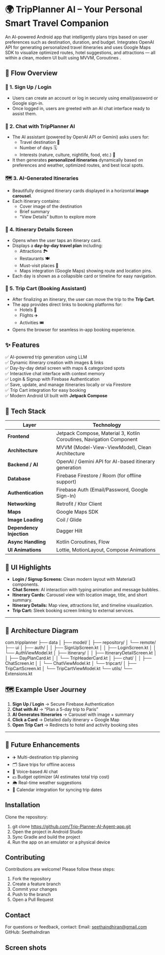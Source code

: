 # 🌍 TripPlanner AI – Your Personal Smart Travel Companion

An AI-powered Android app that intelligently plans trips based on user preferences such as destination, duration, and budget. Integrates OpenAI API for generating personalized travel itineraries and uses Google Maps SDK  to visualize optimized routes, hotel suggestions, and attractions — all within a clean, modern UI built using MVVM, Coroutines .

## 🚀 Flow Overview

### 🧭 1. Sign Up / Login  
- Users can create an account or log in securely using email/password or Google sign-in.  
- Once logged in, users are greeted with an AI chat interface ready to assist them.

### 💬 2. Chat with TripPlanner AI  
- The AI assistant (powered by OpenAI API or Gemini) asks users for:
  - Travel destination 🌆  
  - Number of days 🗓️  
  - Interests (nature, culture, nightlife, food, etc.) 🍜  
- It then generates **personalized itineraries** dynamically based on preferences and weather, optimized routes, and best local spots.

### 🗺️ 3. AI-Generated Itineraries  
- Beautifully designed itinerary cards displayed in a horizontal **image carousel**.  
- Each itinerary contains:
  - Cover image of the destination  
  - Brief summary  
  - “View Details” button to explore more  

### 🧳 4. Itinerary Details Screen  
- Opens when the user taps an itinerary card.  
- Displays a **day-by-day travel plan** including:
  - Attractions 🏞️  
  - Restaurants 🍽️  
  - Must-visit places 📍  
  - Maps integration (Google Maps) showing route and location pins.  
- Each day is shown as a collapsible card or timeline for easy navigation.

### 🛒 5. Trip Cart (Booking Assistant)  
- After finalizing an itinerary, the user can move the trip to the **Trip Cart**.  
- The app provides direct links to booking platforms for:
  - Hotels 🏨  
  - Flights ✈️  
  - Activities 🎟️  
- Opens the browser for seamless in-app booking experience.

## ✨ Features

✅ AI-powered trip generation using LLM  
✅ Dynamic itinerary creation with images & links  
✅ Day-by-day detail screen with maps & categorized spots  
✅ Interactive chat interface with context memory  
✅ Login & Signup with Firebase Authentication  
✅ Save, update, and manage itineraries locally or via Firestore  
✅ Trip Cart integration for easy booking  
✅ Modern Android UI built with **Jetpack Compose**

## 🧠 Tech Stack

| Layer | Technology |
|-------|-------------|
| **Frontend** | Jetpack Compose, Material 3, Kotlin Coroutines, Navigation Component |
| **Architecture** | MVVM (Model-View-ViewModel), Clean Architecture |
| **Backend / AI** | OpenAI / Gemini API for AI-based itinerary generation |
| **Database** | Firebase Firestore / Room (for offline support) |
| **Authentication** | Firebase Auth (Email/Password, Google Sign-In) |
| **Networking** | Retrofit / Ktor Client |
| **Maps** | Google Maps SDK |
| **Image Loading** | Coil / Glide |
| **Dependency Injection** | Dagger Hilt |
| **Async Handling** | Kotlin Coroutines, Flow |
| **UI Animations** | Lottie, MotionLayout, Compose Animations |


## 📱 UI Highlights

- **Login / Signup Screens:** Clean modern layout with Material3 components.  
- **Chat Screen:** AI interaction with typing animation and message bubbles.  
- **Itinerary Cards:** Carousel view with location image, title, and short summary.  
- **Itinerary Details:** Map view, attractions list, and timeline visualization.  
- **Trip Cart:** Sleek booking screen linking to external services.

---

## 🧩 Architecture Diagram
com.tripplanner
├── data
│   ├── model/
│   ├── repository/
│   └── remote/
├── ui
│   ├── auth/
│   │   ├── SignUpScreen.kt
│   │   ├── LoginScreen.kt
│   │   └── AuthViewModel.kt
│   ├── itinerary/
│   │   ├── ItineraryDetailScreen.kt
│   │   ├── DayPlanCard.kt
│   │   └── TripHeaderCard.kt
│   ├── chat/
│   │   ├── ChatScreen.kt
│   │   └── ChatViewModel.kt
│   └── tripcart/
│       ├── TripCartScreen.kt
│       └── TripCartViewModel.kt
└── utils/
    └── Extensions.kt

## 🗺️ Example User Journey

1. **Sign Up / Login** → Secure Firebase Authentication  
2. **Chat with AI** → “Plan a 5-day trip to Paris”  
3. **AI Generates Itineraries** → Carousel with image + summary  
4. **Click a Card** → Detailed daily itinerary + Google Map  
5. **Open Trip Cart** → Redirects to hotel and activity booking sites  

---

## 🔮 Future Enhancements

- ✈️ Multi-destination trip planning  
- 🗂️ Save trips for offline access  
- 💬 Voice-based AI chat  
- 💵 Budget optimizer (AI estimates total trip cost)  
- 🌦️ Real-time weather suggestions  
- 📅 Calendar integration for syncing trip dates

## Installation
Clone the repository:

1. git clone https://github.com/Trip-Planner-AI-Agent-app.git
2. Open the project in Android Studio
3. Sync Gradle and build the project
4. Run the app on an emulator or a physical device

## Contributing

Contributions are welcome! Please follow these steps:

1. Fork the repository
2. Create a feature branch
3. Commit your changes
4. Push to the branch
5. Open a Pull Request

## Contact

For questions or feedback, contact:
Email: seethaindhiran@gmail.com
GitHub: SeethaIndiran

## Screen shots
    



